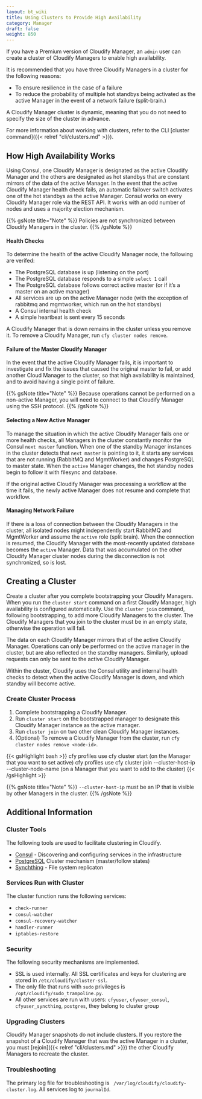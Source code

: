 ```yaml
---
layout: bt_wiki
title: Using Clusters to Provide High Availability
category: Manager
draft: false
weight: 850
---
```


If you have a Premium version of Cloudify Manager, an `admin` user can create a cluster of Cloudify Managers to enable high availability. 

It is recommended that you have three Cloudify Managers in a cluster for the following reasons:

* To ensure resilience in the case of a failure
* To reduce the probability of multiple hot standbys being activated as the active Manager in the event of a network failure (split-brain.) 

A Cloudify Manager cluster is dynamic, meaning that you do not need to specify the size of the cluster in advance. 

For more information about working with clusters, refer to the CLI [cluster command]({{< relref "cli/clusters.md" >}}).

## How High Availability Works 

Using Consul, one Cloudify Manager is designated as the active Cloudify Manager and the others are designated as hot standbys that are constant mirrors of the data of the active Manager. In the event that the active Cloudify Manager health check fails, an automatic failover switch activates one of the hot standbys as the active Manager. Consul works on every Cloudify Manager role via the REST API. It works with an odd number of nodes and uses a majority election mechanism.

{{% gsNote title="Note" %}}
Policies are not synchronized between Cloudify Managers in the cluster.
{{% /gsNote %}}

#### Health Checks
To determine the health of the active Cloudify Manager node, the following are verifed:

* The PostgreSQL database is up (listening on the port)
* The PostgreSQL database responds to a simple ```select 1``` call
* The PostgreSQL database follows correct active master (or if it’s a master on an active manager)
* All services are up on the active Manager node (with the exception of rabbitmq and mgmtworker, which run on the hot standbys)
* A Consul internal health check
* A simple heartbeat is sent every 15 seconds

A Cloudify Manager that is down remains in the cluster unless you remove it. To remove a Cloudify Manager, run `cfy cluster nodes remove`.

#### Failure of the Master Cloudify Manager
In the event that the active Cloudify Manager fails, it is important to investigate and fix the issues that caused the original master to fail, or add another Cloud Manager to the cluster, so that high availability is maintained, and to avoid having a single point of failure.

{{% gsNote title="Note" %}}
Because operations cannot be performed on a non-active Manager, you will need to connect to that Cloudify Manager using the SSH protocol.
{{% /gsNote %}}

#### Selecting a New Active Manager
 To manage the situation in which the active Cloudify Manager fails one or more health checks, all Managers in the cluster constantly monitor the Consul `next master` function. When one of the standby Manager instances in the cluster detects that `next master` is pointing to it, it starts any services that are not running (RabbitMQ and MgmtWorker) and changes PostgreSQL to master state. When the `active` Manager changes, the hot standby nodes begin to follow it with filesync and database. 

 If the original active Cloudify Manager was processing a workflow at the time it fails, the newly active Manager does not resume and complete that workflow.

 #### Managing Network Failure

If there is a loss of connection between the Cloudify Managers in the cluster, all isolated nodes might independently start RabbitMQ and MgmtWorker and assume the `active` role (split brain). When the connection is resumed, the Cloudify Manager with the most-recently updated database becomes the `active` Manager. Data that was accumulated on the other Cloudify Manager cluster nodes during the disconnection is not synchronized, so is lost. 


## Creating a Cluster

Create a cluster after you complete bootstrapping your Cloudify Managers. When you run the `cluster start` command on a first Cloudify Manager, high availability is configured automatically. Use the `cluster join` command, following bootstrapping, to add more Cloudify Managers to the cluster. The Cloudify Managers that you join to the cluster must be in an empty state, otherwise the operation will fail. 

The data on each Cloudify Manager mirrors that of the active Cloudify Manager. Operations can only be performed on the active manager in the cluster, but are also reflected on the standby managers. Similarly, upload requests can only be sent to the active Cloudify Manager.

Within the cluster, Cloudify uses the Consul utility and internal health checks to detect when the active Cloudify Manager is down, and which standby will become active.


### Create Cluster Process
1. Complete bootstrapping a Cloudify Manager.
2. Run `cluster start` on the bootstrapped manager to designate this Cloudify Manager instance as the active manager.
3. Run `cluster join` on two other clean Cloudify Manager instances.
4. (Optional) To remove a Cloudify Manager from the cluster, run `cfy cluster nodes remove <node-id>`.

{{< gsHighlight  bash  >}}
cfy profiles use <master IP>
cfy cluster start (on the Manager that you want to set active)
cfy profiles use <secondary IP>
cfy cluster join --cluster-host-ip <new cfy manager IP> --cluster-node-name <some name> <master ip> (on a Manager that you want to add to the cluster)
{{< /gsHighlight >}}

{{% gsNote title="Note" %}}
`--cluster-host-ip` must be an IP that is visible by other Managers in the cluster.
{{% /gsNote %}}


## Additional Information
### Cluster Tools
The following tools are used to facilitate clustering in Cloudify.

* [Consul](https://www.consul.io/docs/) - Discovering and configuring services in the infrastructure
* [PostgreSQL](https://wiki.postgresql.org/wiki/Replication,_Clustering,_and_Connection_Pooling) Cluster mechanism (master/follow states)
* [Synchthing](https://docs.syncthing.net/) - File system replicaton

### Services Run with Cluster
The cluster function runs the following services:

* `check-runner`
* `consul-watcher`
* `consul-recovery-watcher`
* `handler-runner`
* `iptables-restore`

### Security
The following security mechanisms are implemented.

* SSL is used internally. All SSL certificates and keys for clustering are stored in `/etc/cloudify/cluster-ssl`.
* The only file that runs with `sudo` privileges is `/opt/cloudify/sudo_trampoline.py`.
* All other services are run with users: `cfyuser`, `cfyuser_consul`, `cfyuser_syncthing`, `postgres`, they belong to cluster group

### Upgrading Clusters

Cloudify Manager snapshots do not include clusters. If you restore the snapshot of a Cloudify Manager that was the active Manager in a cluster, you must [rejoin]({{< relref "cli/clusters.md" >}}) the other Cloudify Managers to recreate the cluster.

### Troubleshooting

The primary log file for troubleshooting is ` /var/log/cloudify/cloudify-cluster.log`. All services log to 	`journalId`.


